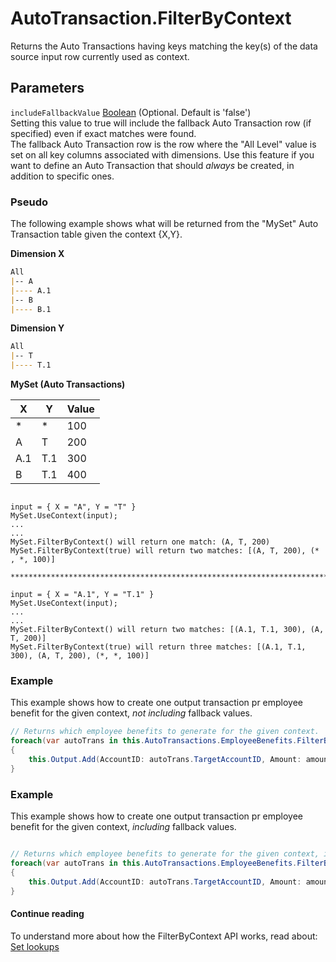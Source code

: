 # AutoTransaction.FilterByContext

Returns the Auto Transactions having keys matching the key(s) of the data source input row currently used as context.  

## Parameters

`includeFallbackValue` [Boolean](https://learn.microsoft.com/en-us/dotnet/api/system.boolean) (Optional. Default is 'false')  
Setting this value to true will include the fallback Auto Transaction row (if specified) even if exact matches were found.  
The fallback Auto Transaction row is the row where the "All Level" value is set on all key columns associated with dimensions. 
Use this feature if you want to define an Auto Transaction that should _always_ be created, in addition to specific ones.

### Pseudo

The following example shows what will be returned from the "MySet" Auto Transaction table given the context {X,Y}.

**Dimension X**  

```md
All  
|-- A  
|---- A.1  
|-- B  
|---- B.1  
```

**Dimension Y**  

```md
All  
|-- T  
|---- T.1  
```

**MySet (Auto Transactions)**

| X    | Y   | Value  |
|------|-----|--------|
| *    | *   | 100    |
| A    | T   | 200    |
| A.1  | T.1 | 300    |
| B    | T.1 | 400    |

```dos

input = { X = "A", Y = "T" }
MySet.UseContext(input);
...
...
MySet.FilterByContext() will return one match: (A, T, 200)
MySet.FilterByContext(true) will return two matches: [(A, T, 200), (* , *, 100)]

**************************************************************************************************

input = { X = "A.1", Y = "T.1" }
MySet.UseContext(input);
...
...
MySet.FilterByContext() will return two matches: [(A.1, T.1, 300), (A, T, 200)]
MySet.FilterByContext(true) will return three matches: [(A.1, T.1, 300), (A, T, 200), (*, *, 100)]

```

### Example

This example shows how to create one output transaction pr employee benefit for the given context, _not including_ fallback values.

```csharp
// Returns which employee benefits to generate for the given context.
foreach(var autoTrans in this.AutoTransactions.EmployeeBenefits.FilterByContext())
{
    this.Output.Add(AccountID: autoTrans.TargetAccountID, Amount: amount * autoTrans.Factor);
}
```

### Example

This example shows how to create one output transaction pr employee benefit for the given context, _including_ fallback values.

```csharp

// Returns which employee benefits to generate for the given context, including the fallback row if present.
foreach(var autoTrans in this.AutoTransactions.EmployeeBenefits.FilterByContext(true))
{
    this.Output.Add(AccountID: autoTrans.TargetAccountID, Amount: amount * autoTrans.Factor);
}
```

#### Continue reading

To understand more about how the FilterByContext API works, read about:  
[Set lookups](../set-lookups.md)
